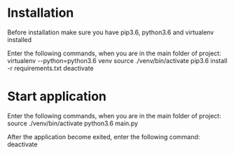 # Installation
Before installation make sure you have pip3.6, python3.6 and virtualenv installed

Enter the following commands, when you are in the main folder of project:
virtualenv --python=python3.6 venv
source ./venv/bin/activate
pip3.6 install -r requirements.txt
deactivate

# Start application
Enter the following commands, when you are in the main folder of project:
source ./venv/bin/activate
python3.6 main.py

After the application become exited, enter the following command:
deactivate
